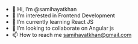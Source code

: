 - 👋 Hi, I’m @samihayatkhan
- 👀 I’m interested in Frontend Development
- 🌱 I’m currently learning React JS
- 💞️ I’m looking to collaborate on Angular js
- 📫 How to reach me samihayatkhan@gmail.com

<!---
samihayatkhan/samihayatkhan is a ✨ special ✨ repository because its `README.md` (this file) appears on your GitHub profile.
You can click the Preview link to take a look at your changes.
--->
